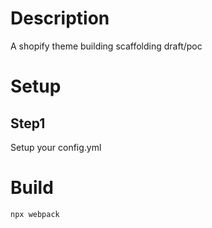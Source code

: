 # Description
A shopify theme building scaffolding draft/poc

# Setup
## Step1
Setup your config.yml
# Build
```
npx webpack
```
